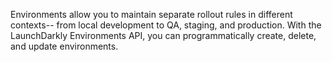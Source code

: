 Environments allow you to maintain separate rollout rules in different contexts--  from local development to QA, staging, and production. With the LaunchDarkly Environments API, you can programmatically create, delete, and update environments.